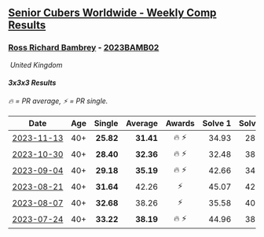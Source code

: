 <style>table {white-space: nowrap;}</style>
<link rel="stylesheet" type="text/css" href="/scw-comp/css/flags.css" />

## [Senior Cubers Worldwide - Weekly Comp Results](/scw-comp/results/)
### [Ross Richard Bambrey](README.md) - [2023BAMB02](https://www.worldcubeassociation.org/persons/2023BAMB02?event=333)

<i class="flag flag-GB" />&nbsp;United Kingdom

#### 3x3x3 Results

<span style="white-space: nowrap;">🔥 = PR average</span>, <span style="white-space: nowrap;">⚡ = PR single</span>.

| Date | Age | Single | Average | Awards | Solve 1 | Solve 2 | Solve 3 | Solve 4 | Solve 5 | Video |
| :--: | :--: | --: | --: | :--: | --: | --: | --: | --: | --: | :-- |
| [2023-11-13](../../results/2023-11-13/333.md) | 40+ | **25.82** | **31.41** | 🔥 ⚡ | 34.93 | 28.56 | **25.82** | 34.88 | 30.78 | [Desktop](https://www.facebook.com/536706331/videos/879307523774590) / [Mobile](https://m.facebook.com/536706331/videos/879307523774590) |
| [2023-10-30](../../results/2023-10-30/333.md) | 40+ | **28.40** | **32.36** | 🔥 ⚡ | 32.48 | 38.08 | 35.12 | **28.40** | 29.47 | [Desktop](https://www.facebook.com/536706331/videos/706235994891840) / [Mobile](https://m.facebook.com/536706331/videos/706235994891840) |
| [2023-09-04](../../results/2023-09-04/333.md) | 40+ | **29.18** | **35.19** | 🔥 ⚡ | 42.66 | 34.06 | **29.18** | 41.76 | 29.74 | [Desktop](https://www.facebook.com/536706331/videos/1028822358140925) / [Mobile](https://m.facebook.com/536706331/videos/1028822358140925) |
| [2023-08-21](../../results/2023-08-21/333.md) | 40+ | **31.64** | 42.26 | ⚡ | 45.07 | 42.50 | 43.18 | 41.11 | **31.64** | [Desktop](https://www.facebook.com/536706331/videos/1405378023355517) / [Mobile](https://m.facebook.com/536706331/videos/1405378023355517) |
| [2023-08-07](../../results/2023-08-07/333.md) | 40+ | **32.68** | 38.26 | ⚡ | 35.58 | 40.81 | **32.68** | 38.38 | 44.86 | [Desktop](https://www.facebook.com/536706331/videos/121800431004584) / [Mobile](https://m.facebook.com/536706331/videos/121800431004584) |
| [2023-07-24](../../results/2023-07-24/333.md) | 40+ | **33.22** | **38.19** | 🔥 ⚡ | 44.96 | 38.44 | **33.22** | 36.71 | 39.41 | [Desktop](https://www.facebook.com/536706331/videos/1315200006046658) / [Mobile](https://m.facebook.com/536706331/videos/1315200006046658) |


<!-- Global site tag (gtag.js) - Google Analytics -->
<script async src="https://www.googletagmanager.com/gtag/js?id=UA-86348435-3"></script>
<script>window.dataLayer = window.dataLayer || []; function gtag() {dataLayer.push(arguments);} gtag('js', new Date()); gtag('config', 'UA-86348435-3');</script>
